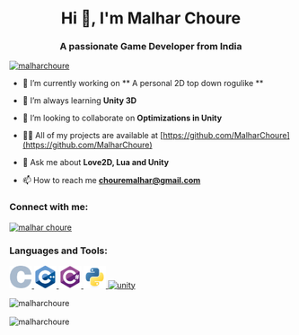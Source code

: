 <h1 align="center">Hi 👋, I'm Malhar Choure</h1>
<h3 align="center">A passionate Game Developer from India</h3>


<p align="left"> <a href="https://github.com/ryo-ma/github-profile-trophy"><img src="https://github-profile-trophy.vercel.app/?username=malharchoure" alt="malharchoure" /></a> </p>

- 🔭 I’m currently working on ** A personal 2D top down rogulike **

- 🌱 I’m always learning **Unity 3D**

- 👯 I’m looking to collaborate on **Optimizations in Unity**

- 👨‍💻 All of my projects are available at [https://github.com/MalharChoure](https://github.com/MalharChoure)

- 💬 Ask me about **Love2D, Lua and Unity**

- 📫 How to reach me **chouremalhar@gmail.com**

<h3 align="left">Connect with me:</h3>
<p align="left">
<a href="https://linkedin.com/in/malhar choure" target="blank"><img align="center" src="https://raw.githubusercontent.com/rahuldkjain/github-profile-readme-generator/master/src/images/icons/Social/linked-in-alt.svg" alt="malhar choure" height="30" width="40" /></a>
</p>

<h3 align="left">Languages and Tools:</h3>
<p align="left"> <a href="https://www.cprogramming.com/" target="_blank" rel="noreferrer"> <img src="https://raw.githubusercontent.com/devicons/devicon/master/icons/c/c-original.svg" alt="c" width="40" height="40"/> </a> <a href="https://www.w3schools.com/cpp/" target="_blank" rel="noreferrer"> <img src="https://raw.githubusercontent.com/devicons/devicon/master/icons/cplusplus/cplusplus-original.svg" alt="cplusplus" width="40" height="40"/> </a> <a href="https://www.w3schools.com/cs/" target="_blank" rel="noreferrer"> <img src="https://raw.githubusercontent.com/devicons/devicon/master/icons/csharp/csharp-original.svg" alt="csharp" width="40" height="40"/> </a> <a href="https://www.python.org" target="_blank" rel="noreferrer"> <img src="https://raw.githubusercontent.com/devicons/devicon/master/icons/python/python-original.svg" alt="python" width="40" height="40"/> </a> <a href="https://unity.com/" target="_blank" rel="noreferrer"> <img src="https://www.vectorlogo.zone/logos/unity3d/unity3d-icon.svg" alt="unity" width="40" height="40"/> </a> </p>

<p><img align="center" src="https://github-readme-stats.vercel.app/api/top-langs?username=malharchoure&show_icons=true&locale=en&layout=compact" alt="malharchoure" /></p>

<p><img align="center" src="https://github-readme-streak-stats.herokuapp.com/?user=malharchoure&" alt="malharchoure" /></p>
